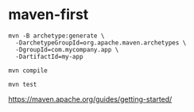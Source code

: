 # maven-first

```
mvn -B archetype:generate \
  -DarchetypeGroupId=org.apache.maven.archetypes \
  -DgroupId=com.mycompany.app \
  -DartifactId=my-app
```


```
mvn compile
```

```
mvn test
```


https://maven.apache.org/guides/getting-started/